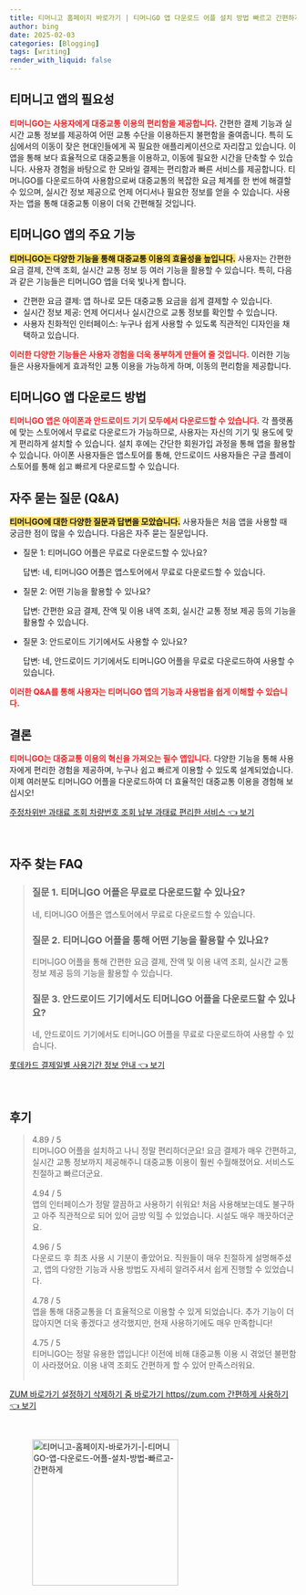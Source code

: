 ```yaml
---
title: 티머니고 홈페이지 바로가기 | 티머니GO 앱 다운로드 어플 설치 방법 빠르고 간편하게
author: bing
date: 2025-02-03
categories: [Blogging]
tags: [writing]
render_with_liquid: false
---
```



<h2 id='TmoneyGo_필요성'>티머니고 앱의 필요성</h2>

<p><b><span style="color: #ee2323;">티머니GO는 사용자에게 대중교통 이용의 편리함을 제공합니다.</span></b> 간편한 결제 기능과 실시간 교통 정보를 제공하여 어떤 교통 수단을 이용하든지 불편함을 줄여줍니다. 특히 도심에서의 이동이 잦은 현대인들에게 꼭 필요한 애플리케이션으로 자리잡고 있습니다. 이 앱을 통해 보다 효율적으로 대중교통을 이용하고, 이동에 필요한 시간을 단축할 수 있습니다. 사용자 경험을 바탕으로 한 모바일 결제는 편리함과 빠른 서비스를 제공합니다. 
티머니GO를 다운로드하여 사용함으로써 대중교통의 복잡한 요금 체계를 한 번에 해결할 수 있으며, 실시간 정보 제공으로 언제 어디서나 필요한 정보를 얻을 수 있습니다. 사용자는 앱을 통해 대중교통 이용이 더욱 간편해질 것입니다.</p>

<h2 id='TmoneyGo_주요기능'>티머니GO 앱의 주요 기능</h2>

<p><b><span style="background-color: #ffe066;">티머니GO는 다양한 기능을 통해 대중교통 이용의 효율성을 높입니다.</span></b> 사용자는 간편한 요금 결제, 잔액 조회, 실시간 교통 정보 등 여러 기능을 활용할 수 있습니다. 특히, 다음과 같은 기능들은 티머니GO 앱을 더욱 빛나게 합니다.</p>

<ul>
    <li>간편한 요금 결제: 앱 하나로 모든 대중교통 요금을 쉽게 결제할 수 있습니다.</li>
    <li>실시간 정보 제공: 언제 어디서나 실시간으로 교통 정보를 확인할 수 있습니다.</li>
    <li>사용자 친화적인 인터페이스: 누구나 쉽게 사용할 수 있도록 직관적인 디자인을 채택하고 있습니다.</li>
</ul>

<p><b><span style="color: #ee2323;">이러한 다양한 기능들은 사용자 경험을 더욱 풍부하게 만들어 줄 것입니다.</span></b> 이러한 기능들은 사용자들에게 효과적인 교통 이용을 가능하게 하며, 이동의 편리함을 제공합니다.</p>

<h2 id='TmoneyGo_다운로드'>티머니GO 앱 다운로드 방법</h2>

<p><b><span style="color: #ee2323;">티머니GO 앱은 아이폰과 안드로이드 기기 모두에서 다운로드할 수 있습니다.</span></b> 각 플랫폼에 맞는 스토어에서 무료로 다운로드가 가능하므로, 사용자는 자신의 기기 및 용도에 맞게 편리하게 설치할 수 있습니다. 설치 후에는 간단한 회원가입 과정을 통해 앱을 활용할 수 있습니다. 아이폰 사용자들은 앱스토어를 통해, 안드로이드 사용자들은 구글 플레이스토어를 통해 쉽고 빠르게 다운로드할 수 있습니다.</p>

<h2 id='TmoneyGo_QnA'>자주 묻는 질문 (Q&A)</h2>

<p><b><span style="background-color: #ffe066;">티머니GO에 대한 다양한 질문과 답변을 모았습니다.</span></b> 사용자들은 처음 앱을 사용할 때 궁금한 점이 많을 수 있습니다. 다음은 자주 묻는 질문입니다.</p>

<ul>
    <li>질문 1: 티머니GO 어플은 무료로 다운로드할 수 있나요? 
        <p>답변: 네, 티머니GO 어플은 앱스토어에서 무료로 다운로드할 수 있습니다.</p>
    </li>
    <li>질문 2: 어떤 기능을 활용할 수 있나요?
        <p>답변: 간편한 요금 결제, 잔액 및 이용 내역 조회, 실시간 교통 정보 제공 등의 기능을 활용할 수 있습니다.</p>
    </li>
    <li>질문 3: 안드로이드 기기에서도 사용할 수 있나요?
        <p>답변: 네, 안드로이드 기기에서도 티머니GO 어플을 무료로 다운로드하여 사용할 수 있습니다.</p>
    </li>
</ul>

<p><b><span style="color: #ee2323;">이러한 Q&A를 통해 사용자는 티머니GO 앱의 기능과 사용법을 쉽게 이해할 수 있습니다.</span></b></p>

<h2 id='TmoneyGo_결론'>결론</h2>

<p><b><span style="color: #ee2323;">티머니GO는 대중교통 이용의 혁신을 가져오는 필수 앱입니다.</span></b> 다양한 기능을 통해 사용자에게 편리한 경험을 제공하며, 누구나 쉽고 빠르게 이용할 수 있도록 설계되었습니다. 이제 여러분도 티머니GO 어플을 다운로드하여 더 효율적인 대중교통 이용을 경험해 보십시오!</p>


<p><a class="click-button" title="주정차위반 과태료 조회 차량번호 조회 납부 과태료 편리한 서비스" href="https://24nara.github.io/posts/%EC%A3%BC%EC%A0%95%EC%B0%A8%EC%9C%84%EB%B0%98-%EA%B3%BC%ED%83%9C%EB%A3%8C-%EC%A1%B0%ED%9A%8C-%EC%B0%A8%EB%9F%89%EB%B2%88%ED%98%B8-%EC%A1%B0%ED%9A%8C-%EB%82%A9%EB%B6%80-%EA%B3%BC%ED%83%9C%EB%A3%8C-%ED%8E%B8%EB%A6%AC%ED%95%9C-%EC%84%9C%EB%B9%84%EC%8A%A4/" rel="dofollow">주정차위반 과태료 조회 차량번호 조회 납부 과태료 편리한 서비스 👈 보기</a></p><br>
<h2 id='자주_찾는_FAQ'>자주 찾는 FAQ</h2>
<div itemscope="" itemtype="https://schema.org/FAQPage"> 
<blockquote> 
<div itemscope="" itemprop="mainEntity" itemtype="https://schema.org/Question"> 
<h3 itemprop="name">질문 1. 티머니GO 어플은 무료로 다운로드할 수 있나요?</h3> 
<div itemscope="" itemprop="acceptedAnswer" itemtype="https://schema.org/Answer"> 
<span itemprop="text"> 
<p>네, 티머니GO 어플은 앱스토어에서 무료로 다운로드할 수 있습니다.</p> 
</span> 
</div> 
</div> 
<div itemscope="" itemprop="mainEntity" itemtype="https://schema.org/Question"> 
<h3 itemprop="name">질문 2. 티머니GO 어플을 통해 어떤 기능을 활용할 수 있나요?</h3> 
<div itemscope="" itemprop="acceptedAnswer" itemtype="https://schema.org/Answer"> 
<span itemprop="text"> 
<p>티머니GO 어플을 통해 간편한 요금 결제, 잔액 및 이용 내역 조회, 실시간 교통 정보 제공 등의 기능을 활용할 수 있습니다.</p> 
</span> 
</div> 
</div> 
<div itemscope="" itemprop="mainEntity" itemtype="https://schema.org/Question"> 
<h3 itemprop="name">질문 3. 안드로이드 기기에서도 티머니GO 어플을 다운로드할 수 있나요?</h3> 
<div itemscope="" itemprop="acceptedAnswer" itemtype="https://schema.org/Answer"> 
<span itemprop="text"> 
<p>네, 안드로이드 기기에서도 티머니GO 어플을 무료로 다운로드하여 사용할 수 있습니다.</p> 
</span> 
</div> 
</div> 
</blockquote> 
</div>
<p><a class="click-button" title="롯데카드 결제일별 사용기간 정보 안내" href="https://24nara.github.io/posts/%EB%A1%AF%EB%8D%B0%EC%B9%B4%EB%93%9C-%EA%B2%B0%EC%A0%9C%EC%9D%BC%EB%B3%84-%EC%82%AC%EC%9A%A9%EA%B8%B0%EA%B0%84-%EC%A0%95%EB%B3%B4-%EC%95%88%EB%82%B4/" rel="dofollow">롯데카드 결제일별 사용기간 정보 안내 👈 보기</a></p><br>
<h2 id='후기'>후기</h2>
<div itemscope itemtype="https://schema.org/Product">
  <blockquote>
  <div itemprop="review" itemscope itemtype="https://schema.org/Review">
      <div itemprop="reviewRating" itemscope itemtype="https://schema.org/Rating"> <span itemprop="ratingValue">4.89</span> / <span itemprop="bestRating">5</span> </div>
      <span itemprop="reviewBody">티머니GO 어플을 설치하고 나니 정말 편리하더군요! 요금 결제가 매우 간편하고, 실시간 교통 정보까지 제공해주니 대중교통 이용이 훨씬 수월해졌어요. 서비스도 친절하고 빠르더군요.</span>
  </div>
  <br>
  <div itemprop="review" itemscope itemtype="https://schema.org/Review">
      <div itemprop="reviewRating" itemscope itemtype="https://schema.org/Rating"> <span itemprop="ratingValue">4.94</span> / <span itemprop="bestRating">5</span> </div>
      <span itemprop="reviewBody">앱의 인터페이스가 정말 깔끔하고 사용하기 쉬워요! 처음 사용해보는데도 불구하고 아주 직관적으로 되어 있어 금방 익힐 수 있었습니다. 시설도 매우 깨끗하더군요.</span>
  </div>
  <br>
  <div itemprop="review" itemscope itemtype="https://schema.org/Review">
      <div itemprop="reviewRating" itemscope itemtype="https://schema.org/Rating"> <span itemprop="ratingValue">4.96</span> / <span itemprop="bestRating">5</span> </div>
      <span itemprop="reviewBody">다운로드 후 최초 사용 시 기분이 좋았어요. 직원들이 매우 친절하게 설명해주셨고, 앱의 다양한 기능과 사용 방법도 자세히 알려주셔서 쉽게 진행할 수 있었습니다.</span>
  </div>
  <br>
  <div itemprop="review" itemscope itemtype="https://schema.org/Review">
      <div itemprop="reviewRating" itemscope itemtype="https://schema.org/Rating"> <span itemprop="ratingValue">4.78</span> / <span itemprop="bestRating">5</span> </div>
      <span itemprop="reviewBody">앱을 통해 대중교통을 더 효율적으로 이용할 수 있게 되었습니다. 추가 기능이 더 많아지면 더욱 좋겠다고 생각했지만, 현재 사용하기에도 매우 만족합니다!</span>
  </div>
  <br>
  <div itemprop="review" itemscope itemtype="https://schema.org/Review">
      <div itemprop="reviewRating" itemscope itemtype="https://schema.org/Rating"> <span itemprop="ratingValue">4.75</span> / <span itemprop="bestRating">5</span> </div>
      <span itemprop="reviewBody">티머니GO는 정말 유용한 앱입니다! 이전에 비해 대중교통 이용 시 겪었던 불편함이 사라졌어요. 이용 내역 조회도 간편하게 할 수 있어 만족스러워요.</span>
  </div>
  <br>
  </blockquote>
</div>
<p><a class="click-button" title="ZUM 바로가기 설정하기 삭제하기 줌 바로가기 https//zum.com 간편하게 사용하기" href="https://24nara.github.io/posts/ZUM-%EB%B0%94%EB%A1%9C%EA%B0%80%EA%B8%B0-%EC%84%A4%EC%A0%95%ED%95%98%EA%B8%B0-%EC%82%AD%EC%A0%9C%ED%95%98%EA%B8%B0-%EC%A4%8C-%EB%B0%94%EB%A1%9C%EA%B0%80%EA%B8%B0-httpszum.com-%EA%B0%84%ED%8E%B8%ED%95%98%EA%B2%8C-%EC%82%AC%EC%9A%A9%ED%95%98%EA%B8%B0/" rel="dofollow">ZUM 바로가기 설정하기 삭제하기 줌 바로가기 https//zum.com 간편하게 사용하기 👈 보기</a></p><br>
<figure class="image"><img src="https://24nara.github.io/assets/img/thumbnail/티머니고-홈페이지-바로가기-|-티머니GO-앱-다운로드-어플-설치-방법-빠르고-간편하게.webp" alt="티머니고-홈페이지-바로가기-|-티머니GO-앱-다운로드-어플-설치-방법-빠르고-간편하게" width="256" height="256"></figure>